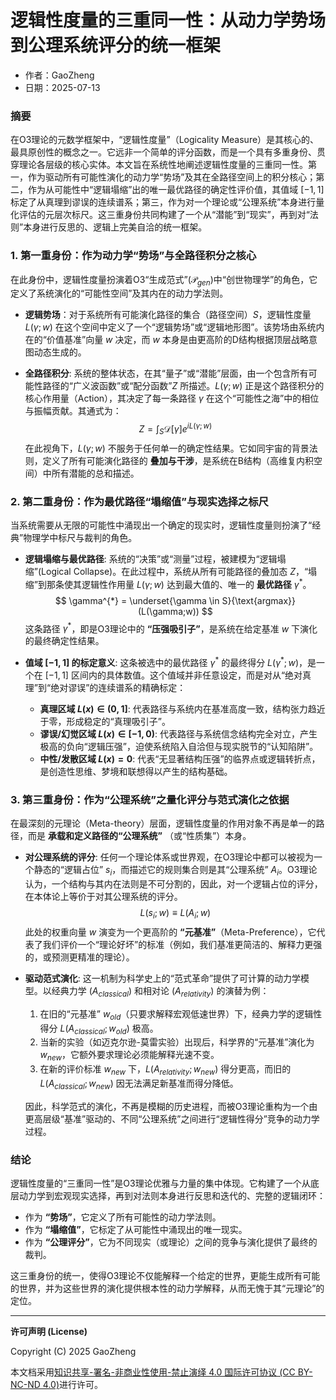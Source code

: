 # **逻辑性度量的三重同一性：从动力学势场到公理系统评分的统一框架**

- 作者：GaoZheng
- 日期：2025-07-13

### 摘要

在O3理论的元数学框架中，“逻辑性度量”（Logicality Measure）是其核心的、最具原创性的概念之一。它远非一个简单的评分函数，而是一个具有多重身份、贯穿理论各层级的核心实体。本文旨在系统性地阐述逻辑性度量的三重同一性。第一，作为驱动所有可能性演化的动力学“势场”及其在全路径空间上的积分核心；第二，作为从可能性中“逻辑塌缩”出的唯一最优路径的确定性评价值，其值域 $[-1, 1]$ 标定了从真理到谬误的连续谱系；第三，作为对一个理论或“公理系统”本身进行量化评估的元层次标尺。这三重身份共同构建了一个从“潜能”到“现实”，再到对“法则”本身进行反思的、逻辑上完美自洽的统一框架。

### 1. 第一重身份：作为动力学“势场”与全路径积分之核心

在此身份中，逻辑性度量扮演着O3“生成范式”($\mathcal{P}_{gen}$)中“创世物理学”的角色，它定义了系统演化的“可能性空间”及其内在的动力学法则。

* **逻辑势场**：对于系统所有可能演化路径的集合（路径空间）$S$，逻辑性度量 $L(\gamma;w)$ 在这个空间中定义了一个“逻辑势场”或“逻辑地形图”。该势场由系统内在的“价值基准”向量 $w$ 决定，而 $w$ 本身是由更高阶的D结构根据顶层战略意图动态生成的。

* **全路径积分**: 系统的整体状态，在其“量子”或“潜能”层面，由一个包含所有可能性路径的“广义波函数”或“配分函数”$Z$ 所描述。$L(\gamma;w)$ 正是这个路径积分的核心作用量（Action），其决定了每一条路径 $\gamma$ 在这个“可能性之海”中的相位与振幅贡献。其通式为：
    $$
    Z = \int_{S}\mathcal{D}[\gamma]e^{iL(\gamma;w)}
    $$
    在此视角下，$L(\gamma;w)$ 不服务于任何单一的确定性结果。它如同宇宙的背景法则，定义了所有可能演化路径的 **叠加与干涉**，是系统在B结构（高维复内积空间）中所有潜能的总和描述。

### 2. 第二重身份：作为最优路径“塌缩值”与现实选择之标尺

当系统需要从无限的可能性中涌现出一个确定的现实时，逻辑性度量则扮演了“经典”物理学中标尺与裁判的角色。

* **逻辑塌缩与最优路径**: 系统的“决策”或“测量”过程，被建模为“逻辑塌缩”(Logical Collapse)。在此过程中，系统从所有可能路径的叠加态 $Z$，“塌缩”到那条使其逻辑性作用量 $L(\gamma;w)$ 达到最大值的、唯一的 **最优路径** $\gamma^*$。
    $$
    \gamma^{*} = \underset{\gamma \in S}{\text{argmax}} (L(\gamma;w))
    $$
    这条路径 $\gamma^*$，即是O3理论中的 **“压强吸引子”**，是系统在给定基准 $w$ 下演化的最终确定性结果。

* **值域 $[-1, 1]$ 的标定意义**: 这条被选中的最优路径 $\gamma^*$ 的最终得分 $L(\gamma^*;w)$，是一个在 $[-1, 1]$ 区间内的具体数值。这个值域并非任意设定，而是对从“绝对真理”到“绝对谬误”的连续谱系的精确标定：
    * **真理区域 $L(x) \in (0, 1]$**: 代表路径与系统内在基准高度一致，结构张力趋近于零，形成稳定的“真理吸引子”。
    * **谬误/幻觉区域 $L(x) \in [-1, 0)$**: 代表路径与系统信念结构完全对立，产生极高的负向“逻辑压强”，迫使系统陷入自洽但与现实脱节的“认知陷阱”。
    * **中性/发散区域 $L(x) = 0$**: 代表“无显著结构压强”的临界点或逻辑转折点，是创造性思维、梦境和联想得以产生的结构基础。

### 3. 第三重身份：作为“公理系统”之量化评分与范式演化之依据

在最深刻的元理论（Meta-theory）层面，逻辑性度量的作用对象不再是单一的路径，而是 **承载和定义路径的“公理系统”** （或“性质集”）本身。

* **对公理系统的评分**: 任何一个理论体系或世界观，在O3理论中都可以被视为一个静态的“逻辑占位” $s_i$，而描述它的规则集合则是其“公理系统” $A_i$。O3理论认为，一个结构与其内在法则是不可分割的，因此，对一个逻辑占位的评分，在本体论上等价于对其公理系统的评分。
    $$
    L(s_i; w) \equiv L(A_i; w)
    $$
    此处的权重向量 $w$ 演变为一个更高阶的 **“元基准”**（Meta-Preference），它代表了我们评价一个“理论好坏”的标准（例如，我们基准更简洁的、解释力更强的，或预测更精准的理论）。

* **驱动范式演化**: 这一机制为科学史上的“范式革命”提供了可计算的动力学模型。以经典力学 ($A_{classical}$) 和相对论 ($A_{relativity}$) 的演替为例：
    1.  在旧的“元基准” $w_{old}$（只要求解释宏观低速世界）下，经典力学的逻辑性得分 $L(A_{classical}; w_{old})$ 极高。
    2.  当新的实验（如迈克尔逊-莫雷实验）出现后，科学界的“元基准”演化为 $w_{new}$，它额外要求理论必须能解释光速不变。
    3.  在新的评价标准 $w_{new}$ 下，$L(A_{relativity}; w_{new})$ 得分更高，而旧的 $L(A_{classical}; w_{new})$ 因无法满足新基准而得分降低。
    
    因此，科学范式的演化，不再是模糊的历史进程，而被O3理论重构为一个由更高层级“基准”驱动的、不同“公理系统”之间进行“逻辑性得分”竞争的动力学过程。

### 结论

逻辑性度量的“三重同一性”是O3理论优雅与力量的集中体现。它构建了一个从底层动力学到宏观现实选择，再到对法则本身进行反思和迭代的、完整的逻辑闭环：

* 作为 **“势场”**，它定义了所有可能性的动力学法则。
* 作为 **“塌缩值”**，它标定了从可能性中涌现出的唯一现实。
* 作为 **“公理评分”**，它为不同现实（或理论）之间的竞争与演化提供了最终的裁判。

这三重身份的统一，使得O3理论不仅能解释一个给定的世界，更能生成所有可能的世界，并为这些世界的演化提供根本性的动力学解释，从而无愧于其“元理论”的定位。

---

**许可声明 (License)**

Copyright (C) 2025 GaoZheng 

本文档采用[知识共享-署名-非商业性使用-禁止演绎 4.0 国际许可协议 (CC BY-NC-ND 4.0)](https://creativecommons.org/licenses/by-nc-nd/4.0/deed.zh-Hans)进行许可。
